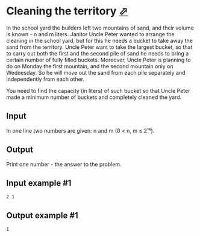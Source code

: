 # Cleaning the territory [⬀](https://www.e-olymp.com/en/problems/280)

In the school yard the builders left two mountains of sand, and their volume is known - n and m liters. Janitor Uncle Peter wanted to arrange the cleaning in the school yard, but for this he needs a bucket to take away the sand from the territory. Uncle Peter want to take the largest bucket, so that to carry out both the first and the second pile of sand he needs to bring a certain number of fully filled buckets. Moreover, Uncle Peter is planning to do on Monday the first mountain, and the second mountain only on Wednesday. So he will move out the sand from each pile separately and independently from each other.

You need to find the capacity (in liters) of such bucket so that Uncle Peter made a minimum number of buckets and completely cleaned the yard.

## Input

In one line two numbers are given: n and m (0 < n, m ≤ 2¹⁶).

## Output

Print one number - the answer to the problem.


## Input example #1

```
2 1
```

## Output example #1

```
1
```
